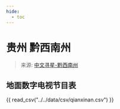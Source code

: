 ```yaml
---
hide:
  - toc
---
```


# 贵州 黔西南州

> 来源: [中文寻星-黔西南州](http://dtmb.saoing.com/qianxinan.htm)

## 地面数字电视节目表

{{ read_csv("../../data/csv/qianxinan.csv") }}
